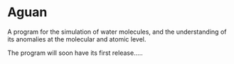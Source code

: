 # Aguan
A program for the simulation of water molecules, and the understanding of
its anomalies at the molecular and atomic level.

The program will soon have its first release.....
